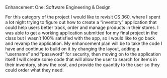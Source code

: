 Enhancement One: Software Engineering & Design

For this category of the project I would like to revisit CS 360, where I spent a lot night trying to figure out how to create a “inventory” application that could help users better track, order and manage products in their stores. I was able to get a working application submitted for my final project in the class but I wasn’t 100% satisfied with the app, so I would like to go back and revamp the application. 
My enhancement plan will be to take the code I have and continue to build on it by changing the layout, adding a “username” and “password” for security, then moving on to the application itself I will create some code that will allow the user to search for items in their inventory, show the cost, and provide the quantity to the user so they could order what they need. 

